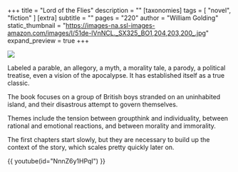 +++
title = "Lord of the Flies"
description = ""
[taxonomies]
tags = [ "novel", "fiction" ]
[extra]
subtitle = ""
pages = "220"
author = "William Golding"
static_thumbnail = "https://images-na.ssl-images-amazon.com/images/I/51de-lVnNCL._SX325_BO1,204,203,200_.jpg"
expand_preview = true
+++

<a target="_blank" href="https://amzn.to/3xqH1mZ">
    <img border="0" src="https://images-na.ssl-images-amazon.com/images/I/51de-lVnNCL._SX325_BO1,204,203,200_.jpg" >
</a>

Labeled a parable, an allegory, a myth, a morality tale, a parody, a political treatise, even a vision of the
apocalypse. It has established itself as a true classic.

The book focuses on a group of British boys stranded on an uninhabited island, and their disastrous attempt to govern
themselves. 

<!-- more -->

Themes include the tension between groupthink and individuality, between rational and emotional reactions,
and between morality and immorality.

The first chapters start slowly, but they are necessary to build up the context of the story, which scales pretty
quickly later on.

{{ youtube(id="NnnZ6y1HPqI") }}
